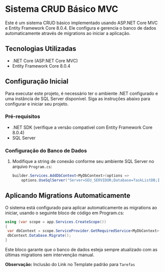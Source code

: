 # Sistema CRUD Básico MVC

Este é um sistema CRUD básico implementado usando ASP.NET Core MVC e Entity Framework Core 8.0.4. Ele configura e gerencia o banco de dados automaticamente através de migrations ao iniciar a aplicação.

## Tecnologias Utilizadas

- .NET Core (ASP.NET Core MVC)
- Entity Framework Core 8.0.4

## Configuração Inicial

Para executar este projeto, é necessário ter o ambiente .NET configurado e uma instância de SQL Server disponível. Siga as instruções abaixo para configurar e iniciar seu projeto.

### Pré-requisitos

- .NET SDK (verifique a versão compatível com Entity Framework Core 8.0.4)
- SQL Server

### Configuração do Banco de Dados

1. Modifique a string de conexão conforme seu ambiente SQL Server no arquivo `Program.cs`:

   ```csharp
   builder.Services.AddDbContext<MyDbContext>(options =>
       options.UseSqlServer("Server=SEU_SERVIDOR;Database=TaskListDB;Integrated Security=True;Encrypt=true;TrustServerCertificate=true;"));

## Aplicando Migrations Automaticamente
O sistema está configurado para aplicar automaticamente as migrations ao iniciar, usando o seguinte bloco de código em Program.cs:
   ```csharp
using (var scope = app.Services.CreateScope())
{
    var dbContext = scope.ServiceProvider.GetRequiredService<MyDbContext>();
    dbContext.Database.Migrate();
}
```
Este bloco garante que o banco de dados esteja sempre atualizado com as últimas migrations sem intervenção manual.


**Observação:** Inclusão do Link no Template padrão para `Tarefas`

